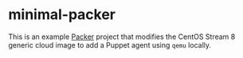 # minimal-packer

This is an example [Packer](https://www.packer.io/) project that modifies the
CentOS Stream 8 generic cloud image to add a Puppet agent using `qemu` locally.
